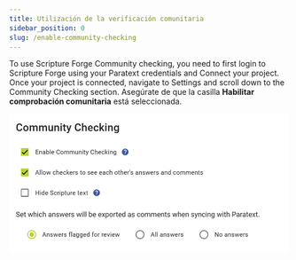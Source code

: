 ```yaml
---
title: Utilización de la verificación comunitaria
sidebar_position: 0
slug: /enable-community-checking
---
```


To use Scripture Forge Community checking, you need to first login to Scripture Forge using your Paratext credentials and Connect your project. Once your project is connected, navigate to Settings and scroll down to the Community Checking section. Asegúrate de que la casilla **Habilitar comprobación comunitaria** está seleccionada.

![](./2042422434.png)
